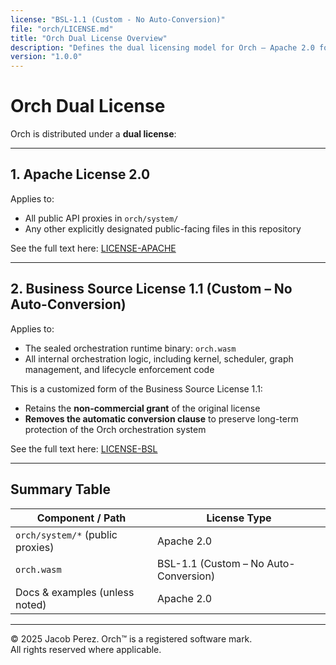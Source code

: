 ```yaml
---
license: "BSL-1.1 (Custom - No Auto-Conversion)"
file: "orch/LICENSE.md"
title: "Orch Dual License Overview"
description: "Defines the dual licensing model for Orch — Apache 2.0 for public API proxies and a custom Business Source License (BSL-1.1) for the sealed orchestration runtime and internal systems."
version: "1.0.0"
---
```


# Orch Dual License

Orch is distributed under a **dual license**:

---

## 1. Apache License 2.0

Applies to:

- All public API proxies in `orch/system/`
- Any other explicitly designated public-facing files in this repository

See the full text here: [LICENSE-APACHE](./LICENSE-APACHE.md)

---

## 2. Business Source License 1.1 (Custom – No Auto-Conversion)

Applies to:

- The sealed orchestration runtime binary: `orch.wasm`
- All internal orchestration logic, including kernel, scheduler, graph management, and lifecycle enforcement code

This is a customized form of the Business Source License 1.1:

- Retains the **non-commercial grant** of the original license  
- **Removes the automatic conversion clause** to preserve long-term protection of the Orch orchestration system

See the full text here: [LICENSE-BSL](./LICENSE-BSL.md)

---

## Summary Table

| Component / Path                | License Type |
|---------------------------------|--------------|
| `orch/system/*` (public proxies) | Apache 2.0   |
| `orch.wasm`                      | BSL-1.1 (Custom – No Auto-Conversion) |
| Docs & examples (unless noted)   | Apache 2.0   |

---

© 2025 Jacob Perez. Orch™ is a registered software mark.  
All rights reserved where applicable.
